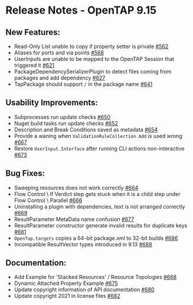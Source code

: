 Release Notes  - OpenTAP 9.15
=============

New Features:
-------

- Read-Only List unable to copy if  property setter is private [#562](https://gitlab.com/OpenTAP/opentap/issues/562)
- Aliases for  ports and via points [#568](https://gitlab.com/OpenTAP/opentap/issues/568)
- UserInputs are unable to be mapped to the OpenTAP Session that triggered it [#621](https://gitlab.com/OpenTAP/opentap/issues/621)
- PackageDependencySerializerPlugin to detect files coming from packages and add dependency [#627](https://gitlab.com/OpenTAP/opentap/issues/627)
- TapPackage should support `/` in the package name [#641](https://gitlab.com/OpenTAP/opentap/issues/641)


Usability Improvements: 
-------

- Subprocesses run update checks [#650](https://gitlab.com/OpenTAP/opentap/issues/650)
- Nuget build tasks run update checks [#652](https://gitlab.com/OpenTAP/opentap/issues/652)
- Description and Break Conditions saved as metadata [#654](https://gitlab.com/OpenTAP/opentap/issues/654)
- Provide a waning when `ValidationRuleCollection.Add` is used wrong [#667](https://gitlab.com/OpenTAP/opentap/issues/667)
- Restore `UserInput.Interface` after running CLI actions non-interactive [#673](https://gitlab.com/OpenTAP/opentap/issues/673)


Bug Fixes: 
-------

- Sweeping resources does not work correctly [#664](https://gitlab.com/OpenTAP/opentap/issues/664)
- Flow Control \ If Verdict step gets stuck when it is a child step under Flow Control \ Parallel [#666](https://gitlab.com/OpenTAP/opentap/issues/666)
- Uninstalling a plugin with dependencies, text is not arranged correctly [#669](https://gitlab.com/OpenTAP/opentap/issues/669)
- ResultParameter MetaData name confusion [#677](https://gitlab.com/OpenTAP/opentap/issues/677)
- ResultParameter constructor generate invalid results for duplicate keys [#681](https://gitlab.com/OpenTAP/opentap/issues/681)
- `OpenTap.targets` copies a 64-bit package.xml to 32-bit builds [#686](https://gitlab.com/OpenTAP/opentap/issues/686)
- Incompatible ResultVector types introduced in 9.13 [#688](https://gitlab.com/OpenTAP/opentap/issues/688)

Documentation:
------

- Add Example for 'Stacked Resources' / Resource Topologies [#668](https://gitlab.com/OpenTAP/opentap/issues/668)
- Dynamic Attached Property Example [#675](https://gitlab.com/OpenTAP/opentap/issues/675)
- Update copyright information of API documentation [#680](https://gitlab.com/OpenTAP/opentap/issues/680)
- Update copyright 2021 in license files [#682](https://gitlab.com/OpenTAP/opentap/issues/682)